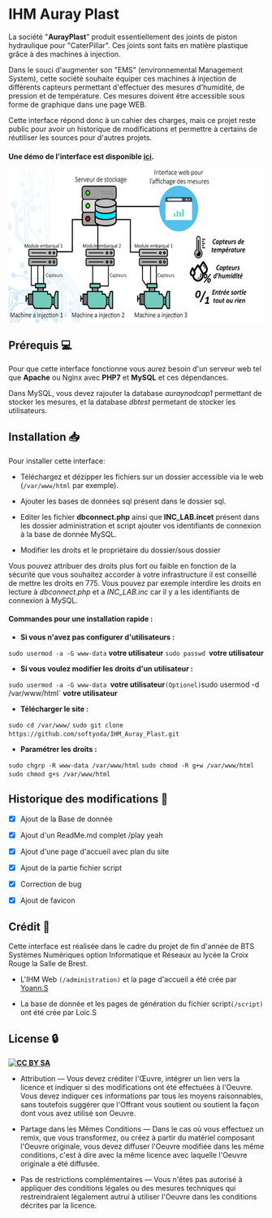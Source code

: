 # IHM Auray Plast


La société "**AurayPlast**" produit essentiellement des joints de piston hydraulique pour "CaterPillar". Ces joints sont faits en matière plastique grâce à des machines à injection.

Dans le souci d'augmenter son "EMS" (environnemental Management System), cette société souhaite équiper ces machines à injection de différents capteurs permettant d'effectuer des mesures d'humidité, de pression et de température. Ces mesures doivent être accessible sous forme de graphique dans une page WEB.

Cette interface répond donc à un cahier des charges, mais ce projet reste public pour avoir un historique de modifications et permettre à certains de réutiliser les sources pour d'autres projets.

#### Une démo de l'interface est disponible [**ici**](http://82.245.189.118/).

<a href="http://aurayplast.fr/"><img src="https://raw.githubusercontent.com/softyoda/IHM_Auray_Plast/master/administration/assets/img/shema.PNG" align="middle" height="300" width=auto ></a> 















## Prérequis  :computer:


Pour que cette interface fonctionne vous aurez besoin d'un serveur web tel que **Apache** ou Nginx avec **PHP7** et **MySQL** et ces dépendances. 

Dans MySQL, vous devez rajouter la database *auraynodcap1* permettant de stocker les mesures, et la database *dbtest* permetant de stocker les utilisateurs.



## Installation  :inbox_tray:


Pour installer cette interface: 

- Téléchargez et dézipper les fichiers sur un dossier accessible via le web (`/var/www/html` par exemple).

- Ajouter les bases de données sql présent dans le dossier sql.

- Editer les fichier **dbconnect.php** ainsi que **INC_LAB.incet** présent dans les dossier administration et script ajouter vos identifiants de connexion à la base de donnée MySQL.

- Modifier les droits et le propriétaire du dossier/sous dossier

Vous pouvez attribuer des droits plus fort ou faible en fonction de la sécurité que vous souhaitez accorder à votre infrastructure il est conseillé de mettre les droits en 775. 
Vous pouvez par exemple interdire les droits en lecture à *dbconnect.php* et a *INC_LAB.inc* car il y a les identifiants de connexion à MySQL.



#### **Commandes pour une installation rapide :**


- **Si vous n'avez pas configurer d'utilisateurs :**

`sudo usermod -a -G www-data` **votre utilisateur**
`sudo passwd `**votre utilisateur**



- **Si vous voulez modifier les droits d'un utilisateur :**

`sudo usermod -a -G www-data `**votre utilisateur**`
(Optionel) `sudo usermod -d /var/www/html` **votre utilisateur**



- **Télécharger le site :**

`sudo cd /var/www/`
`sudo git clone https://github.com/softyoda/IHM_Auray_Plast.git`



- **Paramétrer les droits :**

`sudo chgrp -R www-data /var/www/html`
`sudo chmod -R g+w /var/www/html`
`sudo chmod g+s /var/www/html`



## Historique des modifications  :calendar:

- [x] Ajout de la Base de donnée

- [x] Ajout d'un ReadMe.md complet /play yeah

- [x] Ajout d'une page d'accueil avec plan du site

- [x] Ajout de la partie fichier script

- [x] Correction de bug

- [x] Ajout de favicon

## Crédit  :memo:

Cette interface est réalisée dans le cadre du projet de fin d'année de BTS Systèmes Numériques option Informatique et Réseaux au lycée la Croix Rouge la Salle de Brest.

- L'IHM Web `(/administration)` et la page d'accueil a été crée par [Yoann.S](https://twitter.com/softyoda) 

- La base de donnée et les pages de génération du fichier script`(/script)` ont été crée par Loïc.S

## License  :lock:
<a href="https://creativecommons.org/licenses/by-sa/2.0/"><img src="https://upload.wikimedia.org/wikipedia/commons/thumb/d/d0/CC-BY-SA_icon.svg/2000px-CC-BY-SA_icon.svg.png" align="left" height="30" width=auto ></a> 
[**CC BY SA**](https://creativecommons.org/licenses/by-sa/2.0/fr/) 

- Attribution — Vous devez créditer l'Œuvre, intégrer un lien vers la licence et indiquer si des modifications ont été effectuées à l'Oeuvre. Vous devez indiquer ces informations par tous les moyens raisonnables, sans toutefois suggérer que l'Offrant vous soutient ou soutient la façon dont vous avez utilisé son Oeuvre.

- Partage dans les Mêmes Conditions — Dans le cas où vous effectuez un remix, que vous transformez, ou créez à partir du matériel composant l'Oeuvre originale, vous devez diffuser l'Oeuvre modifiée dans les même conditions, c'est à dire avec la même licence avec laquelle l'Oeuvre originale a été diffusée.

- Pas de restrictions complémentaires — Vous n'êtes pas autorisé à appliquer des conditions légales ou des mesures techniques qui restreindraient légalement autrui à utiliser l'Oeuvre dans les conditions décrites par la licence.

